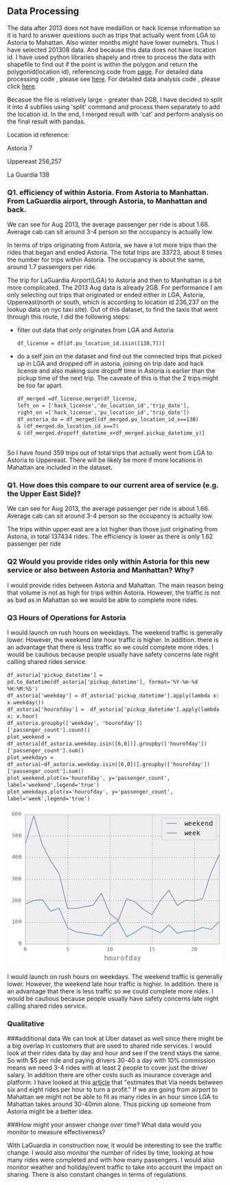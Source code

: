 ## Data Processing
The data after 2013 does not have medallion or hack license information so it is hard to answer questions such as trips that actually went from LGA to Astoria to Mahattan. Also winter months might have lower numebrs. Thus I have selected 201308 data. And because this data does not have location id. I have used python libraries
shapely and rtree to process the data with shapefile to find out if the point is within the polygon and return the polygonid(location id), referencing code from [page](http://rexdouglass.com/fast-spatial-joins-in-python-with-a-spatial-index). For detailed data processing code , please see [here](https://github.com/ying4uang/rides/blob/master/nyctaxi-data%20processing.ipynb).
For detailed data analysis code , please click [here](https://github.com/ying4uang/rides/blob/master/nyctaxi-data%20analysis.ipynb).

Becasue the file is relatively large - greater than 2GB, I have decided to split it into 4 subfiles using 'split' command and process them separately to add the location id. In the end, I merged result with 'cat' and perform analysis on the final result with pandas.

Location id reference:

Astoria 7

Uppereast 256,257

La Guardia 138



### Q1. efficiency of within Astoria. From Astoria to Manhattan. From LaGuardia airport, through Astoria, to Manhattan and back.

We can see for Aug 2013, the average passenger per ride is about 1.66. Average cab can sit around 3-4 person so the occupancy is actually low.

In terms of trips originating from Astoria, we have a lot more trips than the rides that began and ended Astoria. The total trips are 33723, about 8 times the number for trips within Astoria. The occupancy is about the same, around 1.7 passengers per ride.

The trip for LaGuardia Airport(LGA) to Astoria and then to Manhattan is a bit more complicated. The 2013 Aug data is already 2GB. For performance I am only selecting out trips that originated or ended either in LGA, Astoria, Uppereast(north or south, which is according to location id 236,237 on the lookup data on nyc taxi site). Out of this dataset, to find the taxis that went through this route, I did the following steps:

-  filter out data that only originates from LGA and Astoria
	
	```
	df_license = df[df.pu_location_id.isin([138,7])]
	
	```
- do a self join on the dataset and find out the connected trips that picked up in LGA and dropped off in astoria, joining on trip date and hack license and also making sure dropoff time in Astoria is earlier than the pickup time of the next trip. The caveate of this is that the 2 trips might be too far apart.

	```
	df_merged =df_license.merge(df_license, 
	left_on = ['hack_license','do_location_id','trip_date'],
	right_on =['hack_license','pu_location_id','trip_date'])
	df_astoria_do = df_merged[(df_merged.pu_location_id_x==138) 
	& (df_merged.do_location_id_x==7) 
	& (df_merged.dropoff_datetime_x<df_merged.pickup_datetime_y)]

	
	```
So I have found 359 trips out of total trips that actually went from LGA to Astoria to Uppereast. There will be likely be more if more locations in Mahattan are included in the dataset.





### Q1. How does this compare to our current area of service (e.g. the Upper East Side)?


We can see for Aug 2013, the average passenger per ride is about 1.66. Average cab can sit around 3-4 person so the occupancy is actually low.

The trips within upper east are a lot higher than those just originating  from Astoria, in total 137434 rides. The efficiency is lower as there is only 1.62 passenger per ride




### Q2 Would you provide rides only within Astoria for this new service or also between Astoria and Manhattan? Why?

I would provide rides between Astoria and Mahattan. The main reason being that volume is not as high for trips within Astoria. However, the traffic is not as bad as in Mahattan so we would be able to complete more rides.


### Q3 Hours of Operations for Astoria

I would launch on rush hours on weekdays. The weekend traffic is generally lower. However, the weekend late hour traffic is higher. In addition. there is an advantage that there is less traffic so we could complete more rides. I would be cautious because people usually have safety concerns late night calling shared rides service.

	df_astoria['pickup_datetime'] = pd.to_datetime(df_astoria['pickup_datetime'], format='%Y-%m-%d %H:%M:%S') 
	df_astoria['weekday'] = df_astoria['pickup_datetime'].apply(lambda x: x.weekday())
	df_astoria['hourofday'] =  df_astoria['pickup_datetime'].apply(lambda x: x.hour)
	df_astoria.groupby(['weekday', 'hourofday'])['passenger_count'].count()
	plot_weekend = df_astoria[df_astoria.weekday.isin([6,0])].groupby(['hourofday'])['passenger_count'].sum()
	plot_weekdays = df_astoria[~df_astoria.weekday.isin([6,0])].groupby(['hourofday'])['passenger_count'].sum()
	plot_weekend.plot(x='hourofday', y='passenger_count', label='weekend',legend='true')
	plot_weekdays.plot(x='hourofday', y='passenger_count', label='week',legend='true')
	




![weekdayvsweekend](./weekday_vs_weekend.png)



I would launch on rush hours on weekdays. The weekend traffic is generally lower. However, the weekend late hour traffic is higher. In addition. there is an advantage that there is less traffic so we could complete more rides. I would be cautious because people usually have safety concerns late night calling shared rides service.


### Qualitative

###additional data
We can look at Uber dataset as well since there might be a big overlap in customers that are used to shared ride services. I would look at their rides data by day and hour and see if the trend stays the same. So with $5 per ride and paying drivers 30-40 a day with 10% commission means we need 3-4 rides with at least 2 people to cover just the driver salary. In addition there are other costs such as insurance coverage and platform. I have looked at this [article](http://www.crainsnewyork.com/article/20150524/TRANSPORTATION/150529933/yet-another-ride-service-only-this-one-is-different) that "estimates that Via needs between six and eight rides per hour to turn a profit." If we are going from airport to Mahattan we might not be able to fit as many rides in an hour since LGA to Mahattan takes around 30-40min alone. Thus picking up someone from Astoria might be a better idea. 


###How might your answer change over time? What data would you monitor to measure effectiveness?

With LaGuardia in construction now, it would be interesting to see the traffic change. I would also monitor the number of rides by time, looking at how many rides were completed and with how many passengers. I would also monitor weather and holiday/event traffic to take into account the impact on sharing. There is also constant changes in terms of regulations.



